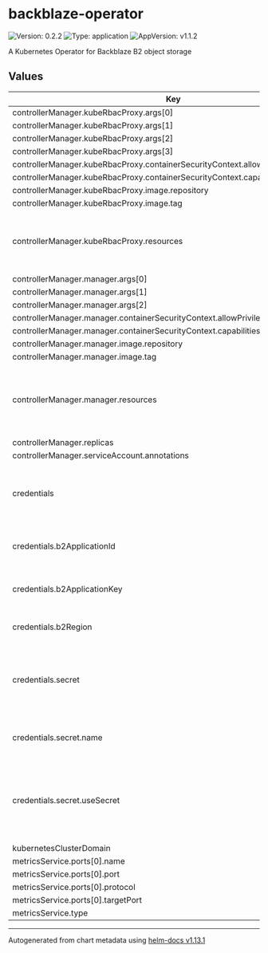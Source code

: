 # backblaze-operator

![Version: 0.2.2](https://img.shields.io/badge/Version-0.2.2-informational?style=flat-square) ![Type: application](https://img.shields.io/badge/Type-application-informational?style=flat-square) ![AppVersion: v1.1.2](https://img.shields.io/badge/AppVersion-v1.1.2-informational?style=flat-square)

A Kubernetes Operator for Backblaze B2 object storage

## Values

| Key | Type | Default | Description |
|-----|------|---------|-------------|
| controllerManager.kubeRbacProxy.args[0] | string | `"--secure-listen-address=0.0.0.0:8443"` |  |
| controllerManager.kubeRbacProxy.args[1] | string | `"--upstream=http://127.0.0.1:8080/"` |  |
| controllerManager.kubeRbacProxy.args[2] | string | `"--logtostderr=true"` |  |
| controllerManager.kubeRbacProxy.args[3] | string | `"--v=0"` |  |
| controllerManager.kubeRbacProxy.containerSecurityContext.allowPrivilegeEscalation | bool | `false` |  |
| controllerManager.kubeRbacProxy.containerSecurityContext.capabilities.drop[0] | string | `"ALL"` |  |
| controllerManager.kubeRbacProxy.image.repository | string | `"gcr.io/kubebuilder/kube-rbac-proxy"` |  |
| controllerManager.kubeRbacProxy.image.tag | string | `"v0.13.1"` |  |
| controllerManager.kubeRbacProxy.resources | object | `{"limits":{"cpu":"500m","memory":"128Mi"},"requests":{"cpu":"5m","memory":"64Mi"}}` | Define resources requests and limits for RBAC proxy |
| controllerManager.manager.args[0] | string | `"--health-probe-bind-address=:8081"` |  |
| controllerManager.manager.args[1] | string | `"--metrics-bind-address=127.0.0.1:8080"` |  |
| controllerManager.manager.args[2] | string | `"--leader-elect"` |  |
| controllerManager.manager.containerSecurityContext.allowPrivilegeEscalation | bool | `false` |  |
| controllerManager.manager.containerSecurityContext.capabilities.drop[0] | string | `"ALL"` |  |
| controllerManager.manager.image.repository | string | `"ghcr.io/ihyoudou/backblaze-operator"` |  |
| controllerManager.manager.image.tag | string | `"latest"` |  |
| controllerManager.manager.resources | object | `{"limits":{"cpu":"500m","memory":"128Mi"},"requests":{"cpu":"10m","memory":"64Mi"}}` | Define resources requests and limits for backblaze-operator |
| controllerManager.replicas | int | `1` |  |
| controllerManager.serviceAccount.annotations | object | `{}` |  |
| credentials | object | `{"b2ApplicationId":"","b2ApplicationKey":"","b2Region":"","secret":{"name":"","useSecret":false}}` | Credentials for Backblaze B2 Master Application Key |
| credentials.b2ApplicationId | string | `""` | Backblaze B2 Master Application Key ID |
| credentials.b2ApplicationKey | string | `""` | Backblaze B2 Master Application Key Key |
| credentials.b2Region | string | `""` | Backblaze B2 Region of account |
| credentials.secret | object | `{"name":"","useSecret":false}` | Use Backblaze B2 credentials from existing secret |
| credentials.secret.name | string | `""` | Name of secret with B2 credentials |
| credentials.secret.useSecret | bool | `false` | Use existing secret instead of providing credentials in values (true/false) |
| kubernetesClusterDomain | string | `"cluster.local"` |  |
| metricsService.ports[0].name | string | `"https"` |  |
| metricsService.ports[0].port | int | `8443` |  |
| metricsService.ports[0].protocol | string | `"TCP"` |  |
| metricsService.ports[0].targetPort | string | `"https"` |  |
| metricsService.type | string | `"ClusterIP"` |  |

----------------------------------------------
Autogenerated from chart metadata using [helm-docs v1.13.1](https://github.com/norwoodj/helm-docs/releases/v1.13.1)
